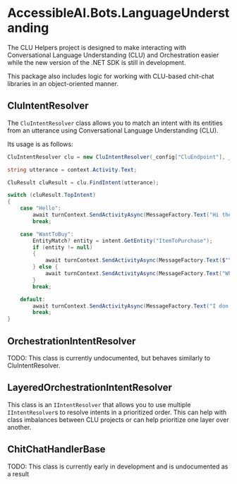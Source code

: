# AccessibleAI.Bots.LanguageUnderstanding

The CLU Helpers project is designed to make interacting with Conversational Language Understanding (CLU) and Orchestration easier while the new version of the .NET SDK is still in development.

This package also includes logic for working with CLU-based chit-chat libraries in an object-oriented manner.

## CluIntentResolver

The `CluIntentResolver` class allows you to match an intent with its entities from an utterance using Conversational Language Understanding (CLU).

Its usage is as follows:

```cs
CluIntentResolver clu = new CluIntentResolver(_config["CluEndpoint"], _config["CluToken"], _config["CluProject"], _config["CluDeployment"]);

string utterance = context.Activity.Text;

CluResult cluResult = clu.FindIntent(utterance);

switch (cluResult.TopIntent) 
{
	case "Hello":
		await turnContext.SendActivityAsync(MessageFactory.Text("Hi there!"), cancellationToken);
		break;

	case "WantToBuy":
		EntityMatch? entity = intent.GetEntity("ItemToPurchase");
		if (entity != null)
		{
			await turnContext.SendActivityAsync(MessageFactory.Text($"You want to buy {entity.ListKey}"), cancellationToken);
		} else {
			await turnContext.SendActivityAsync(MessageFactory.Text("What exactly do you want to buy?"), cancellationToken);
		}
		break;

	default:
		await turnContext.SendActivityAsync(MessageFactory.Text("I don't know how to reply to " + cluResult.TopIntent), cancellationToken);
		break;
}
```

## OrchestrationIntentResolver

TODO: This class is currently undocumented, but behaves similarly to CluIntentResolver.

## LayeredOrchestrationIntentResolver

This class is an `IIntentResolver` that allows you to use multiple `IIntentResolver`s to resolve intents in a prioritized order. 
This can help with class imbalances between CLU projects or can help prioritize one layer over another.

## ChitChatHandlerBase

TODO: This class is currently early in development and is undocumented as a result